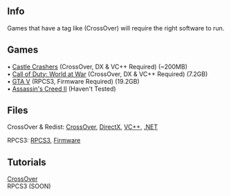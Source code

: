 ## Info

Games that have a tag like (CrossOver) will require the right software to run.

## Games

• [Castle Crashers](https://nzody.herokuapp.com/?link=aHR0cHM6Ly93d3cubWVkaWFmaXJlLmNvbS9maWxlL3ZjZHdxd3ZpY3BmdnJscC9DYXN0bGUuQ3Jhc2hlcnMudjIuOC56aXAvZmlsZQ%3D%3D) (CrossOver, DX & VC++ Required) (~200MB)<br>
• [Call of Duty: World at War](https://www.mediafire.com/file/zofhbuaq7quqgnw/Call+of+Duty+World+at+War+ALL+DLC.zip/file) (CrossOver, DX & VC++ Required) (7.2GB)<br>
• [GTA V](https://archive.org/details/grand-theft-auto-v-playstation-3) (RPCS3, Firmware Required) (19.2GB)<br>
• [Assassin's Creed II](https://archive.org/download/assassins-creed-2/ac2.iso) (Haven't Tested)


## Files

CrossOver & Redist:
[CrossOver](https://nzody.herokuapp.com/service/hvtrs8%2F-mgdka%2Ccmdgwgateps%2Ccmm-pwb-cpoqsmvgr-czmcc-dgmm%2Farmsqotep-02%2C0%2C1%2Czkp), [DirectX](https://www.mediafire.com/file/yqy0rvrz8yu48yw/directx_Jun2010_redist.exe/file), [VC++](https://www.techpowerup.com/download/visual-c-redistributable-runtime-package-all-in-one/), [.NET](https://download.visualstudio.microsoft.com/download/pr/7afca223-55d2-470a-8edc-6a1739ae3252/abd170b4b0ec15ad0222a809b761a036/ndp48-x86-x64-allos-enu.exe)

RPCS3:
[RPCS3](https://download-server.pxzlz.repl.co/rpcs3), [Firmware](https://download-server.pxzlz.repl.co/ps3firmware)

## Tutorials

[CrossOver](https://video-streamer.pxzlz.repl.co/)<br>
RPCS3 (SOON)
